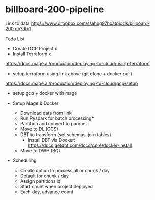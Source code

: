 # billboard-200-pipeline

Link to data
https://www.dropbox.com/s/ahog97hcatpiddk/billboard-200.db?dl=1

Todo List
- Create GCP Project x
- Install Terraform x

https://docs.mage.ai/production/deploying-to-cloud/using-terraform
- setup terraform using link above (git clone + docker pull)

https://docs.mage.ai/production/deploying-to-cloud/gcp/setup
- setup gcp + docker with mage

- Setup Mage & Docker
    - Download data from link
    - Run Pyspark for batch processing*
    - Partition and convert to parquet
    - Move to DL (GCS)
    - DBT to transform (set schemas, join tables)
        - Install DBT via Docker: https://docs.getdbt.com/docs/core/docker-install
    - Move to DWH (BQ)

- Scheduling
    - Create option to process all or chunk / day
    - Default for chunk / day
    - Assign partitions id
    - Start count when project deployed
    - Each day, advance count